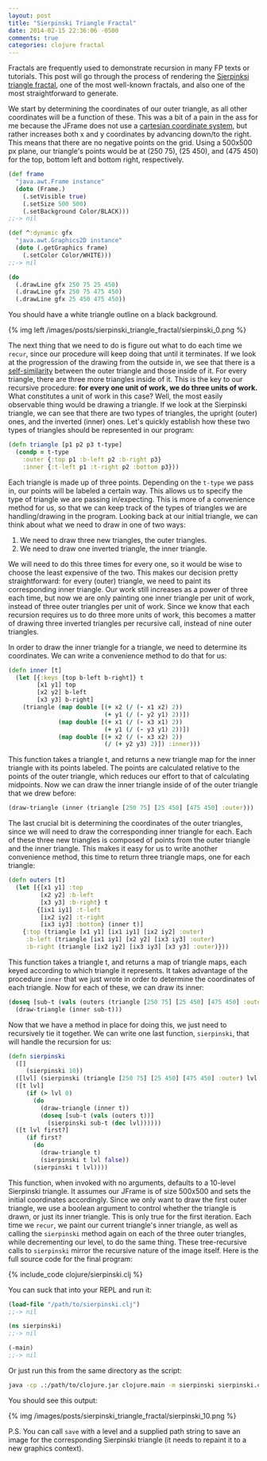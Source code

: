 ```yaml
---
layout: post
title: "Sierpinski Triangle Fractal"
date: 2014-02-15 22:36:06 -0500
comments: true
categories: clojure fractal
---
```


Fractals are frequently used to demonstrate recursion in many FP
texts or tutorials. This post will go through the process of rendering
the
[Sierpinksi triangle fractal](http://en.wikipedia.org/wiki/Sierpinski_triangle),
one of the most well-known fractals, and also one of the most straightforward to generate.

We start by determining the coordinates of our outer triangle, as all
other coordinates will be a function of these. This was a bit of a pain
in the ass for me because the JFrame does not use a
[cartesian coordinate system](http://en.wikipedia.org/wiki/Cartesian_coordinate_system),
but rather increases both x and y coordinates by advancing down/to the
right. This means that there are no negative points on the grid. Using
a 500x500 px plane, our triangle's points would be at (250 75), (25
450), and (475 450) for the top, bottom left and bottom right,
respectively.

``` clojure
(def frame
  "java.awt.Frame instance"
  (doto (Frame.)
    (.setVisible true)
    (.setSize 500 500)
    (.setBackground Color/BLACK)))
;;-> nil 

(def ^:dynamic gfx
  "java.awt.Graphics2D instance"
  (doto (.getGraphics frame)
    (.setColor Color/WHITE)))
;;-> nil

(do
  (.drawLine gfx 250 75 25 450)
  (.drawLine gfx 250 75 475 450)
  (.drawLine gfx 25 450 475 450))
```

You should have a white triangle outline on a black background.

{% img left /images/posts/sierpinski_triangle_fractal/sierpinski_0.png %}

The next thing that we need to do is figure out what to do
each time we `recur`, since our procedure will keep doing that
until it terminates. If we look at the progression of the drawing from
the outside in, we see that there is a
[self-similarity](http://en.wikipedia.org/wiki/Self-similarity)
between the outer triangle and those inside of it. For every triangle,
there are three more triangles inside of it. This is the key to our
recursive procedure: **for every one unit of work, we do three units of
work.** What constitutes a unit of work in this case? Well, the most
easily observable thing would be drawing a triangle. If we look
at the Sierpinski triangle, we can see that there are two types of triangles,
the upright (outer) ones, and the inverted (inner) ones. Let's quickly
establish how these two types of triangles should be represented in
our program:

``` clojure
(defn triangle [p1 p2 p3 t-type]
  (condp = t-type
    :outer {:top p1 :b-left p2 :b-right p3}
    :inner {:t-left p1 :t-right p2 :bottom p3}))
```

Each triangle is made up of three points. Depending on the `t-type` we
pass in, our points will be labeled a certain way. This allows us to
specify the type of triangle we are passing in/expecting. This is more
of a convenience method for us, so that we can keep track of the types of
triangles we are handling/drawing in the program. Looking back at our
initial triangle, we can think about what we need to draw in one of two
ways:

1. We need to draw three new triangles, the outer triangles.
2. We need to draw one inverted triangle, the inner triangle.

We will need to do this three times for every one, so it would be wise
to choose the least expensive of the two. This makes our decision
pretty straightforward: for every (outer) triangle, we need to paint its
corresponding inner triangle. Our work still increases as a power of three
each time, but now we are only painting one inner triangle per unit of
work, instead of three outer triangles per unit of work. Since we know
that each recursion requires us to do three more units of work, this
becomes a matter of drawing three inverted triangles per recursive call,
instead of nine outer triangles.

In order to draw the inner triangle for a triangle, we need to
determine its coordinates. We can write a convenience method to do
that for us:

``` clojure
(defn inner [t]
  (let [{:keys [top b-left b-right]} t
        [x1 y1] top
        [x2 y2] b-left
        [x3 y3] b-right]
    (triangle (map double [(+ x2 (/ (- x1 x2) 2)) 
                           (+ y1 (/ (- y2 y1) 2))])
              (map double [(+ x1 (/ (- x3 x1) 2))
                           (+ y1 (/ (- y3 y1) 2))])
              (map double [(+ x2 (/ (- x3 x2) 2))
                           (/ (+ y2 y3) 2)]) :inner)))
```

This function takes a triangle t, and returns a new triangle map for
the inner triangle with its points labeled. The points are calculated
relative to the points of the outer triangle, which reduces our effort
to that of calculating midpoints. Now we can draw the inner triangle
inside of of the outer triangle that we drew before:

``` clojure
(draw-triangle (inner (triangle [250 75] [25 450] [475 450] :outer)))
```

The last crucial bit is determining the coordinates of the outer
triangles, since we will need to draw the corresponding inner triangle
for each. Each of these three new triangles is composed of points from
the outer triangle and the inner triangle. This makes it easy for us
to write another convenience method, this time to return three
triangle maps, one for each triangle:

``` clojure
(defn outers [t]
  (let [{[x1 y1] :top
         [x2 y2] :b-left
         [x3 y3] :b-right} t
        {[ix1 iy1] :t-left
         [ix2 iy2] :t-right
         [ix3 iy3] :bottom} (inner t)]
    {:top (triangle [x1 y1] [ix1 iy1] [ix2 iy2] :outer)
     :b-left (triangle [ix1 iy1] [x2 y2] [ix3 iy3] :outer)
     :b-right (triangle [ix2 iy2] [ix3 iy3] [x3 y3] :outer)}))
```

This function takes a triangle t, and returns a map of triangle maps,
each keyed according to which triangle it represents. It takes
advantage of the procedure `inner` that we just wrote in order to
determine the coordinates of each triangle. Now for each of
these, we can draw its inner:

``` clojure
(doseq [sub-t (vals (outers (triangle [250 75] [25 450] [475 450] :outer)))]
  (draw-triangle (inner sub-t)))
```

Now that we have a method in place for doing this, we just need to
recursively tie it together. We can write one last function,
`sierpinski`, that will handle the recursion for us:

``` clojure
(defn sierpinski
  ([]
     (sierpinski 10))
  ([lvl] (sierpinski (triangle [250 75] [25 450] [475 450] :outer) lvl true))
  ([t lvl]
     (if (> lvl 0)
       (do
         (draw-triangle (inner t))
         (doseq [sub-t (vals (outers t))]
           (sierpinski sub-t (dec lvl))))))
  ([t lvl first?]
     (if first?
       (do 
         (draw-triangle t)
         (sierpinski t lvl false))
       (sierpinski t lvl))))
```

This function, when invoked with no arguments, defaults to a 10-level
Sierpinski triangle. It assumes our JFrame is of size 500x500 and sets
the initial coordinates accordingly. Since we only want to draw the
first outer triangle, we use a boolean argument to control whether the
triangle is drawn, or just its inner triangle. This is only true for
the first iteration. Each time we `recur`, we paint our current
triangle's inner triangle, as well as calling the `sierpinski` method
again on each of the three outer triangles, while decrementing our
level, to do the same thing. These tree-recursive calls to
`sierpinski` mirror the recursive nature of the image itself. Here is
the full source code for the final program:

{% include_code clojure/sierpinski.clj %}

You can suck that into your REPL and run it:

``` clojure
(load-file "/path/to/sierpinski.clj")
;;-> nil

(ns sierpinski)
;;-> nil

(-main)
;;-> nil
```

Or just run this from the same directory as the script:

``` bash
java -cp .:/path/to/clojure.jar clojure.main -m sierpinski sierpinski.clj
```

You should see this output:

{% img /images/posts/sierpinski_triangle_fractal/sierpinski_10.png %}

P.S. You can call `save` with a level and a supplied path string to
save an image for the corresponding Sierpinski triangle (it needs to
repaint it to a new graphics context).
